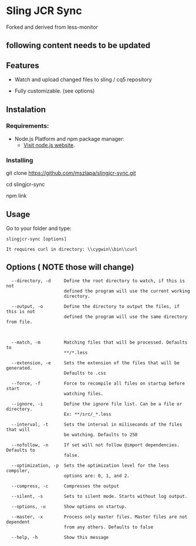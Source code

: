 # Sling JCR Sync

Forked and derived from less-monitor

## following content needs to be updated

## Features

- Watch and upload changed files to sling / cq5 repository

- Fully customizable. (see options)

## Instalation

### Requirements:

- Node.js Platform and npm package manager:
  - [Visit node.js website](http://nodejs.org/).

### Installing

git clone https://github.com/mszlapa/slingjcr-sync.git

cd slingjcr-sync

npm link

## Usage

Go to your  folder and type:
```
slingjcr-sync [options]

It requires curl in directory: \\cygwin\\bin\\curl

```

## Options ( NOTE those will change)

```
  --directory, -d     Define the root directory to watch, if this is not
                      defined the program will use the current working
                      directory.

  --output, -o        Define the directory to output the files, if this is not
                      defined the program will use the same directory from file.



  --match, -m         Matching files that will be processed. Defaults to
                      **/*.less

  --extension, -e     Sets the extension of the files that will be generated.
                      Defaults to .css

  --force, -f         Force to recompile all files on startup before start
                      watching files.

  --ignore, -i        Define the ignore file list. Can be a file or directory.
                      Ex: **/src/_*.less

  --interval, -t      Sets the interval in miliseconds of the files that will
                      be watching. Defaults to 250

  --nofollow, -n      If set will not follow @import dependencies. Defaults to
                      false.

  --optimization, -p  Sets the optimization level for the less compiler,
                      options are: 0, 1, and 2.

  --compress, -c      Compresses the output

  --silent, -s        Sets to silent mode. Starts without log output.

  --options, -u       Show options on startup.

  --master, -x        Process only master files. Master files are not dependent
                      from any others. Defaults to false

  --help, -h          Show this message
```

